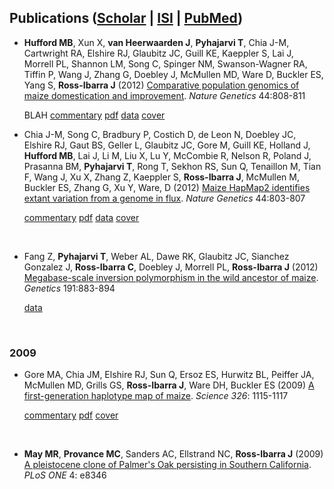 <script type="text/javascript" src="http://impactstory.org/embed/v1/impactstory.js"></script>
## Publications ([Scholar](http://scholar.google.com/citations?user=5SzRq1oAAAAJ) | [ISI](http://www.researcherid.com/rid/D-7782-2011) | [PubMed](http://www.ncbi.nlm.nih.gov/sites/entrez?db=pubmed&cmd=DetailsSearch&term=Ross-Ibarra))

* **Hufford MB**, Xun X, **van Heerwaarden J**, **Pyhajarvi T**, Chia J-M, Cartwright RA, Elshire RJ, Glaubitz JC, Guill KE, Kaeppler S, Lai J, Morrell PL, Shannon LM, Song C, Spinger NM, Swanson-Wagner RA, Tiffin P, Wang J, Zhang G, Doebley J, McMullen MD, Ware D, Buckler ES, Yang S, **Ross-Ibarra J** (2012) [Comparative population genomics of maize domestication and improvement](https://www.google.com/url?sa=t&rct=j&q=&esrc=s&source=web&cd=1&cad=rja&ved=0CDEQFjAA&url=http%3A%2F%2Fwww.nature.com%2Fng%2Fjournal%2Fv44%2Fn7%2Ffull%2Fng.2309.html&ei=t_d2Uvi0DKO0iQKDmICQBA&usg=AFQjCNF4IbGZ207sbrCczzFWyqEQxIkeFA&sig2=E51yK2Pw3-5nyGArwGx4hQ&bvm=bv.55819444,d.cGE). *Nature Genetics* 44:808-811

	BLAH [commentary](http://www.nature.com/ng/journal/v44/n7/full/ng.2326.html) [pdf](http://www.panzea.org/pdf/Hufford_etal_2012_NatGenet_44_808.pdf) [data](http://figshare.com/articles/new_fileset/757736) [cover](http://www.nature.com/ng/journal/v44/n7/covers/index.html) <span class="impactstory-embed" data-id="22660546" data-id-type="pmid" data-api-key="ross-ibarra-8xru8d"  ></span> <br> 


* Chia J-M, Song C, Bradbury P, Costich D, de Leon N, Doebley JC, Elshire RJ, Gaut BS, Geller L, Glaubitz JC, Gore M, Guill KE, Holland J, **Hufford MB**, Lai J, Li M, Liu X, Lu Y, McCombie R, Nelson R, Poland J, Prasanna BM, **Pyhajarvi T**, Rong T, Sekhon RS, Sun Q, Tenaillon M, Tian F, Wang J, Xu X, Zhang Z, Kaeppler S, **Ross-Ibarra J**, McMullen M, Buckler ES, Zhang G, Xu Y, Ware, D (2012) [Maize HapMap2 identifies extant variation from a genome in flux](http://www.nature.com/ng/journal/v44/n7/full/ng.2313.html). *Nature Genetics* 44:803-807

	[commentary](http://www.nature.com/ng/journal/v44/n7/full/ng.2326.html) [pdf](http://www.panzea.org/pdf/Chia_etal_2012_NatGenet_44_803.pdf) [data](http://www.panzea.org/lit/data_sets.html#HapMapV2) [cover](http://www.nature.com/ng/journal/v44/n7/covers/index.html) <div class="impactstory-embed" data-id="22660545" data-badge-type="icon" data-id-type="pmid" data-api-key="ross-ibarra-8xru8d" data-show-logo="false" ></div><br>

* Fang Z, **Pyhajarvi T**, Weber AL, Dawe RK, Glaubitz JC, Sianchez Gonzalez J, **Ross-Ibarra C**, Doebley J, Morrell PL, **Ross-Ibarra J** (2012) [Megabase-scale inversion polymorphism in the wild ancestor of maize](http://www.genetics.org/content/191/3/883.abstract). *Genetics* 191:883-894 

	[data](http://figshare.com/articles/Fang_et_al_2012/840519) <div class="impactstory-embed" data-id="22542971" data-badge-type="icon" data-id-type="pmid" data-api-key="ross-ibarra-8xru8d" data-show-logo="false" ></div><br>

### 2009

* Gore MA, Chia JM, Elshire RJ, Sun Q, Ersoz ES, Hurwitz BL, Peiffer JA, McMullen MD, Grills GS, **Ross-Ibarra J**, Ware DH, Buckler ES (2009) [A first-generation haplotype map of maize](http://www.sciencemag.org/content/326/5956/1115). *Science 326*: 1115-1117

	[commentary](http://www.nature.com/news/2009/091119/full/news.2009.1098.html) [pdf](https://www.google.com/url?sa=t&rct=j&q=&esrc=s&source=web&cd=2&cad=rja&ved=0CDgQFjAB&url=http%3A%2F%2Fwww.panzea.org%2Fpdf%2FGore_etal_2009_Science_326_1115.pdf&ei=BOJ7UomXItDVigKizIDwAg&usg=AFQjCNHVC8lf_3LcpuNOtcDA0quPW2j0KQ&sig2=UR4Z5U6KmZvDR7USVxLwfQ&bvm=bv.56146854,d.cGE) [cover](http://www.sciencemag.org/content/326/5956.cover-expansion) <div class="impactstory-embed" data-id="19965431" data-badge-type="icon" data-id-type="pmid" data-api-key="ross-ibarra-8xru8d" data-show-logo="false" ></div><br>

* **May MR**, **Provance MC**, Sanders AC, Ellstrand NC, **Ross-Ibarra J** (2009) [A pleistocene clone of Palmer's Oak persisting in Southern California](https://www.google.com/url?sa=t&rct=j&q=&esrc=s&source=web&cd=1&cad=rja&ved=0CC0QFjAA&url=http%3A%2F%2Fwww.plosone.org%2Farticle%2Finfo%3Adoi%2F10.1371%2Fjournal.pone.0008346&ei=dON7Uuf7HoiwjAKK_YHYBQ&usg=AFQjCNFuR7ETw8MK1c3X3c3czjMBR7_2Cg&sig2=DDmwG4DzPD2dJyrJDTIKkA&bvm=bv.56146854,d.cGE). *PLoS ONE* 4: e8346

	<div class="impactstory-embed" data-id="19674325" data-badge-type="icon" data-id-type="pmid" data-api-key="ross-ibarra-8xru8d" data-show-logo="false" ></div><br>

